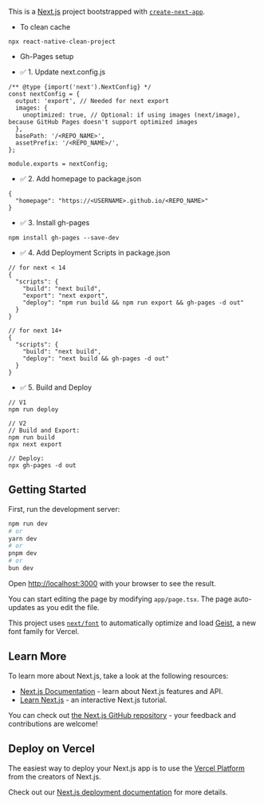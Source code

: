 This is a [Next.js](https://nextjs.org) project bootstrapped with [`create-next-app`](https://nextjs.org/docs/app/api-reference/cli/create-next-app).


- To clean cache
````
npx react-native-clean-project
````

- Gh-Pages setup

- ✅ 1. Update next.config.js
````
/** @type {import('next').NextConfig} */
const nextConfig = {
  output: 'export', // Needed for next export
  images: {
    unoptimized: true, // Optional: if using images (next/image), because GitHub Pages doesn't support optimized images
  },
  basePath: '/<REPO_NAME>',
  assetPrefix: '/<REPO_NAME>/',
};

module.exports = nextConfig;
````

- ✅ 2. Add homepage to package.json
````
{
  "homepage": "https://<USERNAME>.github.io/<REPO_NAME>"
}
````

- ✅ 3. Install gh-pages
````
npm install gh-pages --save-dev
````

- ✅ 4. Add Deployment Scripts in package.json
````
// for next < 14
{
  "scripts": {
    "build": "next build",
    "export": "next export",
    "deploy": "npm run build && npm run export && gh-pages -d out"
  }
}

// for next 14+
{
  "scripts": {
    "build": "next build",
    "deploy": "next build && gh-pages -d out"
  }
}
````

- ✅ 5. Build and Deploy

````
// V1
npm run deploy

// V2
// Build and Export:
npm run build
npx next export

// Deploy:
npx gh-pages -d out
````


## Getting Started

First, run the development server:

```bash
npm run dev
# or
yarn dev
# or
pnpm dev
# or
bun dev
```

Open [http://localhost:3000](http://localhost:3000) with your browser to see the result.

You can start editing the page by modifying `app/page.tsx`. The page auto-updates as you edit the file.

This project uses [`next/font`](https://nextjs.org/docs/app/building-your-application/optimizing/fonts) to automatically optimize and load [Geist](https://vercel.com/font), a new font family for Vercel.

## Learn More

To learn more about Next.js, take a look at the following resources:

- [Next.js Documentation](https://nextjs.org/docs) - learn about Next.js features and API.
- [Learn Next.js](https://nextjs.org/learn) - an interactive Next.js tutorial.

You can check out [the Next.js GitHub repository](https://github.com/vercel/next.js) - your feedback and contributions are welcome!

## Deploy on Vercel

The easiest way to deploy your Next.js app is to use the [Vercel Platform](https://vercel.com/new?utm_medium=default-template&filter=next.js&utm_source=create-next-app&utm_campaign=create-next-app-readme) from the creators of Next.js.

Check out our [Next.js deployment documentation](https://nextjs.org/docs/app/building-your-application/deploying) for more details.
